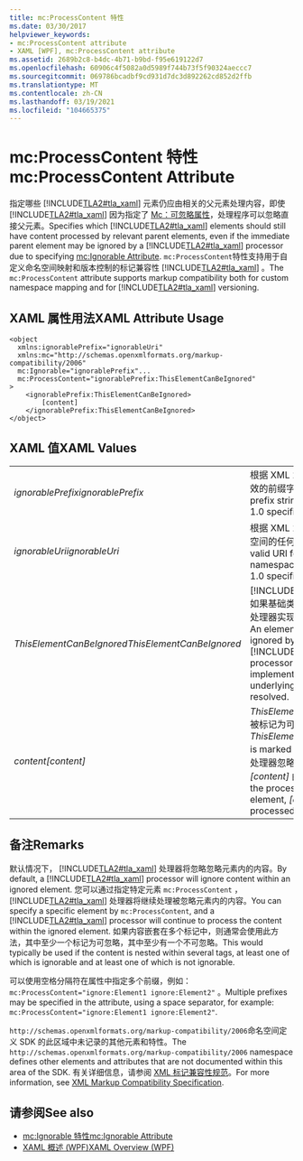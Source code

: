 ```yaml
---
title: mc:ProcessContent 特性
ms.date: 03/30/2017
helpviewer_keywords:
- mc:ProcessContent attribute
- XAML [WPF], mc:ProcessContent attribute
ms.assetid: 2689b2c8-b4dc-4b71-b9bd-f95e619122d7
ms.openlocfilehash: 60906c4f5082a0d5989f744b73f5f90324aeccc7
ms.sourcegitcommit: 069786bcadbf9cd931d7dc3d892262cd852d2ffb
ms.translationtype: MT
ms.contentlocale: zh-CN
ms.lasthandoff: 03/19/2021
ms.locfileid: "104665375"
---
```

# <a name="mcprocesscontent-attribute"></a><span data-ttu-id="55ea0-102">mc:ProcessContent 特性</span><span class="sxs-lookup"><span data-stu-id="55ea0-102">mc:ProcessContent Attribute</span></span>

<span data-ttu-id="55ea0-103">指定哪些 [!INCLUDE[TLA2#tla_xaml](../../../includes/tla2sharptla-xaml-md.md)] 元素仍应由相关的父元素处理内容，即使 [!INCLUDE[TLA2#tla_xaml](../../../includes/tla2sharptla-xaml-md.md)] 因为指定了 [Mc：可忽略属性](mc-ignorable-attribute.md)，处理程序可以忽略直接父元素。</span><span class="sxs-lookup"><span data-stu-id="55ea0-103">Specifies which [!INCLUDE[TLA2#tla_xaml](../../../includes/tla2sharptla-xaml-md.md)] elements should still have content processed by relevant parent elements, even if the immediate parent element may be ignored by a [!INCLUDE[TLA2#tla_xaml](../../../includes/tla2sharptla-xaml-md.md)] processor due to specifying [mc:Ignorable Attribute](mc-ignorable-attribute.md).</span></span> <span data-ttu-id="55ea0-104">`mc:ProcessContent`特性支持用于自定义命名空间映射和版本控制的标记兼容性 [!INCLUDE[TLA2#tla_xaml](../../../includes/tla2sharptla-xaml-md.md)] 。</span><span class="sxs-lookup"><span data-stu-id="55ea0-104">The `mc:ProcessContent` attribute supports markup compatibility both for custom namespace mapping and for [!INCLUDE[TLA2#tla_xaml](../../../includes/tla2sharptla-xaml-md.md)] versioning.</span></span>  
  
## <a name="xaml-attribute-usage"></a><span data-ttu-id="55ea0-105">XAML 属性用法</span><span class="sxs-lookup"><span data-stu-id="55ea0-105">XAML Attribute Usage</span></span>  
  
```xaml  
<object  
  xmlns:ignorablePrefix="ignorableUri"  
  xmlns:mc="http://schemas.openxmlformats.org/markup-compatibility/2006"  
  mc:Ignorable="ignorablePrefix"...  
  mc:ProcessContent="ignorablePrefix:ThisElementCanBeIgnored"  
>  
    <ignorablePrefix:ThisElementCanBeIgnored>  
        [content]  
    </ignorablePrefix:ThisElementCanBeIgnored>  
</object>  
```  
  
## <a name="xaml-values"></a><span data-ttu-id="55ea0-106">XAML 值</span><span class="sxs-lookup"><span data-stu-id="55ea0-106">XAML Values</span></span>  
  
|||  
|-|-|  
|<span data-ttu-id="55ea0-107">*ignorablePrefix*</span><span class="sxs-lookup"><span data-stu-id="55ea0-107">*ignorablePrefix*</span></span>|<span data-ttu-id="55ea0-108">根据 XML 1.0 规范的任何有效的前缀字符串。</span><span class="sxs-lookup"><span data-stu-id="55ea0-108">Any valid prefix string, per the XML 1.0 specification.</span></span>|  
|<span data-ttu-id="55ea0-109">*ignorableUri*</span><span class="sxs-lookup"><span data-stu-id="55ea0-109">*ignorableUri*</span></span>|<span data-ttu-id="55ea0-110">根据 XML 1.0 规范指定命名空间的任何有效 URI。</span><span class="sxs-lookup"><span data-stu-id="55ea0-110">Any valid URI for designating a namespace, per the XML 1.0 specification.</span></span>|  
|<span data-ttu-id="55ea0-111">*ThisElementCanBeIgnored*</span><span class="sxs-lookup"><span data-stu-id="55ea0-111">*ThisElementCanBeIgnored*</span></span>|<span data-ttu-id="55ea0-112">[!INCLUDE[TLA#tla_xaml](../../../includes/tlasharptla-xaml-md.md)]如果基础类型无法解析，则处理器实现可忽略的元素。</span><span class="sxs-lookup"><span data-stu-id="55ea0-112">An element that can be ignored by [!INCLUDE[TLA#tla_xaml](../../../includes/tlasharptla-xaml-md.md)] processor implementations, if the underlying type cannot be resolved.</span></span>|  
|<span data-ttu-id="55ea0-113">*content*</span><span class="sxs-lookup"><span data-stu-id="55ea0-113">*[content]*</span></span>|<span data-ttu-id="55ea0-114">*ThisElementCanBeIgnored* 被标记为可忽略。</span><span class="sxs-lookup"><span data-stu-id="55ea0-114">*ThisElementCanBeIgnored* is marked ignorable.</span></span> <span data-ttu-id="55ea0-115">如果处理器忽略该元素，则 *[content]* 由 *对象* 处理。</span><span class="sxs-lookup"><span data-stu-id="55ea0-115">If the processor ignores that element, *[content]* is processed by *object*.</span></span>|  
  
## <a name="remarks"></a><span data-ttu-id="55ea0-116">备注</span><span class="sxs-lookup"><span data-stu-id="55ea0-116">Remarks</span></span>  

 <span data-ttu-id="55ea0-117">默认情况下， [!INCLUDE[TLA2#tla_xaml](../../../includes/tla2sharptla-xaml-md.md)] 处理器将忽略忽略元素内的内容。</span><span class="sxs-lookup"><span data-stu-id="55ea0-117">By default, a [!INCLUDE[TLA2#tla_xaml](../../../includes/tla2sharptla-xaml-md.md)] processor will ignore content within an ignored element.</span></span> <span data-ttu-id="55ea0-118">您可以通过指定特定元素 `mc:ProcessContent` ， [!INCLUDE[TLA2#tla_xaml](../../../includes/tla2sharptla-xaml-md.md)] 处理器将继续处理被忽略元素内的内容。</span><span class="sxs-lookup"><span data-stu-id="55ea0-118">You can specify a specific element by `mc:ProcessContent`, and a [!INCLUDE[TLA2#tla_xaml](../../../includes/tla2sharptla-xaml-md.md)] processor will continue to process the content within the ignored element.</span></span> <span data-ttu-id="55ea0-119">如果内容嵌套在多个标记中，则通常会使用此方法，其中至少一个标记为可忽略，其中至少有一个不可忽略。</span><span class="sxs-lookup"><span data-stu-id="55ea0-119">This would typically be used if the content is nested within several tags, at least one of which is ignorable and at least one of which is not ignorable.</span></span>  
  
 <span data-ttu-id="55ea0-120">可以使用空格分隔符在属性中指定多个前缀，例如： `mc:ProcessContent="ignore:Element1 ignore:Element2"` 。</span><span class="sxs-lookup"><span data-stu-id="55ea0-120">Multiple prefixes may be specified in the attribute, using a space separator, for example: `mc:ProcessContent="ignore:Element1 ignore:Element2"`.</span></span>  
  
 <span data-ttu-id="55ea0-121">`http://schemas.openxmlformats.org/markup-compatibility/2006`命名空间定义 SDK 的此区域中未记录的其他元素和特性。</span><span class="sxs-lookup"><span data-stu-id="55ea0-121">The `http://schemas.openxmlformats.org/markup-compatibility/2006` namespace defines other elements and attributes that are not documented within this area of the SDK.</span></span> <span data-ttu-id="55ea0-122">有关详细信息，请参阅 [XML 标记兼容性规范](/office/open-xml/introduction-to-markup-compatibility#markup-compatibility-in-the-open-xml-file-formats-specification)。</span><span class="sxs-lookup"><span data-stu-id="55ea0-122">For more information, see [XML Markup Compatibility Specification](/office/open-xml/introduction-to-markup-compatibility#markup-compatibility-in-the-open-xml-file-formats-specification).</span></span>  
  
## <a name="see-also"></a><span data-ttu-id="55ea0-123">请参阅</span><span class="sxs-lookup"><span data-stu-id="55ea0-123">See also</span></span>

- [<span data-ttu-id="55ea0-124">mc:Ignorable 特性</span><span class="sxs-lookup"><span data-stu-id="55ea0-124">mc:Ignorable Attribute</span></span>](mc-ignorable-attribute.md)
- [<span data-ttu-id="55ea0-125">XAML 概述 (WPF)</span><span class="sxs-lookup"><span data-stu-id="55ea0-125">XAML Overview (WPF)</span></span>](/dotnet/desktop-wpf/fundamentals/xaml)
